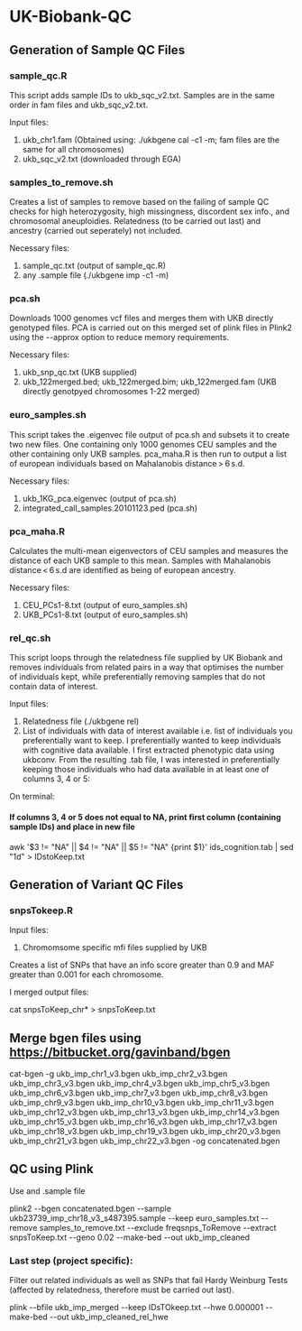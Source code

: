 # UK-Biobank-QC

## Generation of Sample QC Files

### sample_qc.R ###

This script adds sample IDs to ukb_sqc_v2.txt. Samples are in the same order in fam files and ukb_sqc_v2.txt.

Input files:
1. ukb_chr1.fam (Obtained using: ./ukbgene cal -c1 -m; fam files are the same for all chromosomes)
2. ukb_sqc_v2.txt (downloaded through EGA)

### samples_to_remove.sh

Creates a list of samples to remove based on the failing of sample QC checks for high heterozygosity, high missingness, discordent sex info., and chromosomal aneuploidies. Relatedness (to be carried out last) and ancestry (carried out seperately) not included.

Necessary files:
1. sample_qc.txt (output of sample_qc.R)
2. any .sample file (./ukbgene imp -c1 -m)

### pca.sh 

Downloads 1000 genomes vcf files and merges them with UKB directly genotyped files. PCA is carried out on this merged set of plink files in Plink2 using the --approx option to reduce memory requirements.

Necessary files:
1. ukb_snp_qc.txt (UKB supplied)
2. ukb_122merged.bed; ukb_122merged.bim; ukb_122merged.fam (UKB directly genotpyed chromosomes 1-22 merged)


### euro_samples.sh

This script takes the .eigenvec file output of pca.sh and subsets it to create two new files. One containing only 1000 genomes CEU samples and the other containing only UKB samples. pca_maha.R is then run to output a list of european individuals based on Mahalanobis distance > 6 s.d.

Necessary files:
1. ukb_1KG_pca.eigenvec (output of pca.sh)
2. integrated_call_samples.20101123.ped (pca.sh)

### pca_maha.R

Calculates the multi-mean eigenvectors of CEU samples and measures the distance of each UKB sample to this mean. Samples with Mahalanobis distance < 6 s.d are identified as being of european ancestry.

Necessary files:
1. CEU_PCs1-8.txt (output of euro_samples.sh)
2. UKB_PCs1-8.txt (output of euro_samples.sh)

### rel_qc.sh

This script loops through the relatedness file supplied by UK Biobank and removes individuals from related pairs in a way that optimises the number of individuals kept, while preferentially removing samples that do not contain data of interest. 

Input files:
1. Relatedness file (./ukbgene rel)
2. List of individuals with data of interest available i.e. list of individuals you preferentially want to keep. 
I preferentially wanted to keep individuals with cognitive data available. I first extracted phenotypic data using ukbconv. From the resulting .tab file, I was interested in preferentially keeping those individuals who had data available in at least one of columns 3, 4 or 5:

On terminal:
#### If columns 3, 4 or 5 does not equal to NA, print first column (containing sample IDs) and place in new file
awk '$3 != "NA" || $4 != "NA" || $5 != "NA" {print $1}' ids_cognition.tab | sed "1d" > IDstoKeep.txt




## Generation of Variant QC Files

### snpsTokeep.R

Input files:
1. Chromomsome specific mfi files supplied by UKB

Creates a list of SNPs that have an info score greater than 0.9 and MAF greater than 0.001 for each chromosome.

I merged output files:

cat snpsToKeep_chr* > snpsToKeep.txt

## Merge bgen files using https://bitbucket.org/gavinband/bgen

cat-bgen -g ukb_imp_chr1_v3.bgen ukb_imp_chr2_v3.bgen ukb_imp_chr3_v3.bgen ukb_imp_chr4_v3.bgen ukb_imp_chr5_v3.bgen ukb_imp_chr6_v3.bgen ukb_imp_chr7_v3.bgen ukb_imp_chr8_v3.bgen ukb_imp_chr9_v3.bgen ukb_imp_chr10_v3.bgen ukb_imp_chr11_v3.bgen ukb_imp_chr12_v3.bgen ukb_imp_chr13_v3.bgen ukb_imp_chr14_v3.bgen ukb_imp_chr15_v3.bgen ukb_imp_chr16_v3.bgen ukb_imp_chr17_v3.bgen ukb_imp_chr18_v3.bgen ukb_imp_chr19_v3.bgen ukb_imp_chr20_v3.bgen ukb_imp_chr21_v3.bgen ukb_imp_chr22_v3.bgen -og concatenated.bgen

## QC using Plink

Use and .sample file

plink2 --bgen concatenated.bgen --sample ukb23739_imp_chr18_v3_s487395.sample --keep euro_samples.txt --remove samples_to_remove.txt --exclude freqsnps_ToRemove --extract snpsToKeep.txt --geno 0.02 --make-bed --out ukb_imp_cleaned


### Last step (project specific):

Filter out related individuals as well as SNPs that fail Hardy Weinburg Tests (affected by relatedness, therefore must be carried out last).

plink --bfile ukb_imp_merged --keep IDsTOkeep.txt --hwe 0.000001 --make-bed --out ukb_imp_cleaned_rel_hwe




